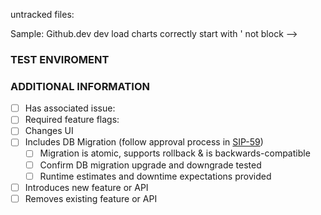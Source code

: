 untracked files:

Sample: Github.dev
dev load charts correctly start with ' not block
-->

### TEST ENVIROMENT


### ADDITIONAL INFORMATION
<!--- Check any relevant boxes with "x" -->
<!--- HINT: Include "Fixes #nnn" if you are fixing an existing issue -->
- [ ] Has associated issue:
- [ ] Required feature flags:
- [ ] Changes UI
- [ ] Includes DB Migration (follow approval process in [SIP-59](https://github.com/apache/superset/issues/13351))
  - [ ] Migration is atomic, supports rollback & is backwards-compatible
  - [ ] Confirm DB migration upgrade and downgrade tested
  - [ ] Runtime estimates and downtime expectations provided
- [ ] Introduces new feature or API
- [ ] Removes existing feature or API
